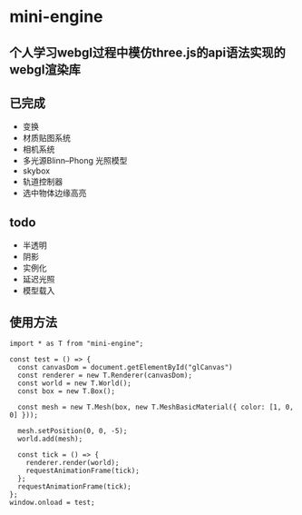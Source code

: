 # mini-engine 
## 个人学习webgl过程中模仿three.js的api语法实现的webgl渲染库

## 已完成
- 变换
- 材质贴图系统
- 相机系统
- 多光源Blinn–Phong 光照模型
- skybox
- 轨道控制器
- 选中物体边缘高亮

## todo
- 半透明
- 阴影
- 实例化
- 延迟光照
- 模型载入

## 使用方法

```
import * as T from "mini-engine";

const test = () => {
  const canvasDom = document.getElementById("glCanvas")
  const renderer = new T.Renderer(canvasDom);
  const world = new T.World();
  const box = new T.Box();

  const mesh = new T.Mesh(box, new T.MeshBasicMaterial({ color: [1, 0, 0] }));

  mesh.setPosition(0, 0, -5);
  world.add(mesh);

  const tick = () => {
    renderer.render(world);
    requestAnimationFrame(tick);
  };
  requestAnimationFrame(tick);
};
window.onload = test;


```
